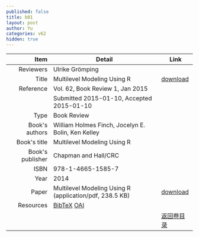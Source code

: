 ```yaml
---
published: false
title: b01
layout: post
author: Yu
categories: v62
hidden: true
---
```


| Item | Detail | Link |
|---:|---|---|
| Reviewers | Ulrike Grömping| |
| Title |Multilevel Modeling Using R | [download](http://www.jstatsoft.org/v62/b01/paper) |
| Reference |Vol. 62, Book Review 1, Jan 2015 | |
| | Submitted 2015-01-10, Accepted 2015-01-10| | 
| Type | Book Review| |
| Book's authors | William Holmes Finch, Jocelyn E. Bolin, Ken Kelley| |
| Book's title | Multilevel Modeling Using R| |
| Book's publisher | Chapman and Hall/CRC| |
| ISBN | 978-1-4665-1585-7| |
| Year | 2014| |
| Paper | Multilevel Modeling Using R  (application/pdf, 238.5 KB)| [download](http://www.jstatsoft.org/v62/b01/paper) |
| Resources | [BibTeX](http://www.jstatsoft.org/v62/b01/bibtex) [OAI](http://www.jstatsoft.org/oai?verb=GetRecord&identifier=oai.jstatsoft/v62/b01&prefix=oai_dc)| |
| |  | [返回卷目录]({{site.baseurl}}/volume/v62.html) |